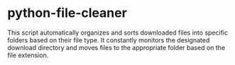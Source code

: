 # python-file-cleaner
This script automatically organizes and sorts downloaded files into specific folders based on their file type. It constantly monitors the designated download directory and moves files to the appropriate folder based on the file extension.
